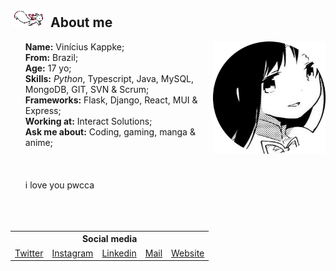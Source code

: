 <h2><img src="res/kyubey.gif"> About me</h1>

<ul style="list-style: none;" align="left">
    <img src="res/hameru.png" align="right" height="180px">
    <li><strong>Name:</strong> Vinícius Kappke;</li>
    <li><strong>From:</strong> Brazil;</li>
    <li><strong>Age:</strong> 17 yo;</li>
    <li><strong>Skills:</strong> <em>Python</em>, Typescript, Java, MySQL, MongoDB, GIT, SVN & Scrum;</li>
    <li><strong>Frameworks:</strong> Flask, Django, React, MUI & Express;</li>
    <li><strong>Working at:</strong> Interact Solutions;</li>
    <li><strong>Ask me about:</strong> Coding, gaming, manga & anime;</li>
      <br><br><br>  <li> i love you pwcca </li></br></br></br>

</ul>
<h2 style="font-size: 0; margin-top: 5px;"></h2>

<table align="center">
    <tr>
        <th colspan="5">Social media</th>
    </tr>
    <tr>
        <td><a href="https://www.twitter.com/yts0l">Twitter</a></td>
        <td><a href="https://www.instagram.com/vini.kkkappke/">Instagram</a></td>
        <td><a href="https://www.linkedin.com/in/viniciuskappke/">Linkedin</a></td>
        <td><a href="mailto:vinicius@kappke.tech">Mail</a></td>
        <td><a href="https://kappke.tech/">Website</a></td>
    </tr>
</table>
